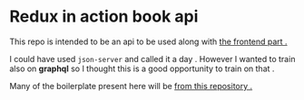 # Redux in action book api

This repo is intended to be an api to be used along with [the frontend part .](https://github.com/Mohammed-Lashein/redux-in-action-source-code)

I could have used `json-server` and called it a day . However I wanted to train also on **graphql** so I thought this is a good opportunity to train on that . 

Many of the boilerplate present here will be [from this repository .](https://github.com/Mr0Bread/fullstack-test-starter)